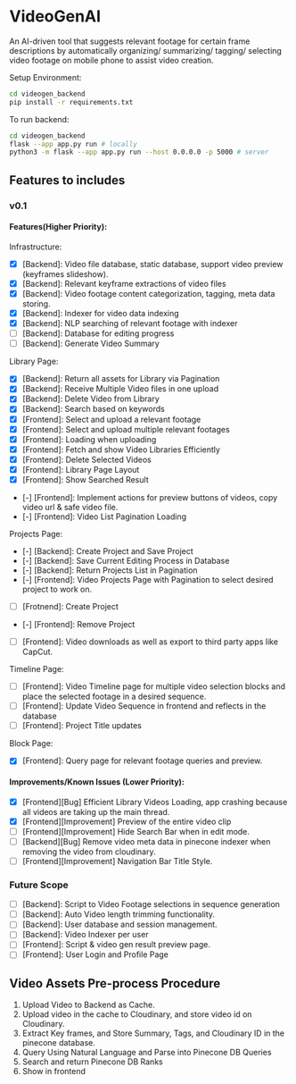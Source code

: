 # VideoGenAI
An AI-driven tool that suggests relevant footage for certain frame descriptions by automatically organizing/ summarizing/ tagging/ selecting video footage on mobile phone to assist video creation.

Setup Environment:
```bash
cd videogen_backend
pip install -r requirements.txt
```

To run backend:
```bash
cd videogen_backend
flask --app app.py run # locally
python3 -m flask --app app.py run --host 0.0.0.0 -p 5000 # server
```

## Features to includes

### v0.1
#### Features(Higher Priority):
Infrastructure:
- [x] [Backend]: Video file database, static database, support video preview (keyframes slideshow).
- [x] [Backend]: Relevant keyframe extractions of video files
- [x] [Backend]: Video footage content categorization, tagging, meta data storing.
- [x] [Backend]: Indexer for video data indexing
- [x] [Backend]: NLP searching of relevant footage with indexer
- [ ] [Backend]: Database for editing progress
- [ ] [Backend]: Generate Video Summary

Library Page:
- [x] [Backend]: Return all assets for Library via Pagination
- [x] [Backend]: Receive Multiple Video files in one upload
- [x] [Backend]: Delete Video from Library
- [x] [Backend]: Search based on keywords
- [x] [Frontend]: Select and upload a relevant footage
- [x] [Frontend]: Select and upload multiple relevant footages
- [x] [Frontend]: Loading when uploading
- [x] [Frontend]: Fetch and show Video Libraries Efficiently
- [x] [Frontend]: Delete Selected Videos
- [x] [Frontend]: Library Page Layout
- [x] [Frontend]: Show Searched Result
- [-] [Frontend]: Implement actions for preview buttons of videos, copy video url & safe video file.
- [-] [Frontend]: Video List Pagination Loading

Projects Page:
- [-] [Backend]: Create Project and Save Project
- [-] [Backend]: Save Current Editing Process in Database
- [-] [Backend]: Return Projects List in Pagination
- [-] [Frontend]: Video Projects Page with Pagination to select desired project to work on.
- [ ] [Frotnend]: Create Project
- [-] [Frontend]: Remove Project
- [ ] [Frontend]: Video downloads as well as export to third party apps like CapCut.

Timeline Page:
- [ ] [Frontend]: Video Timeline page for multiple video selection blocks and place the selected footage in a desired sequence.
- [ ] [Frontend]: Update Video Sequence in frontend and reflects in the database
- [ ] [Frontend]: Project Title updates

Block Page:
- [x] [Frontend]: Query page for relevant footage queries and preview.

#### Improvements/Known Issues (Lower Priority):
- [x] [Frontend][Bug] Efficient Library Videos Loading, app crashing because all videos are taking up the main thread.
- [x] [Frontend][Improvement] Preview of the entire video clip
- [ ] [Frontend][Improvement] Hide Search Bar when in edit mode.
- [ ] [Backend][Bug] Remove video meta data in pinecone indexer when removing the video from cloudinary.
- [ ] [Frontend][Improvement] Navigation Bar Title Style.

### Future Scope
- [ ] [Backend]: Script to Video Footage selections in sequence generation
- [ ] [Backend]: Auto Video length trimming functionality.
- [ ] [Backend]: User database and session management.
- [ ] [Backend]: Video Indexer per user
- [ ] [Frontend]: Script & video gen result preview page.
- [ ] [Frontend]: User Login and Profile Page

## Video Assets Pre-process Procedure
1. Upload Video to Backend as Cache.
2. Upload video in the cache to Cloudinary, and store video id on Cloudinary.
3. Extract Key frames, and Store Summary, Tags, and Cloudinary ID in the pinecone database.
4. Query Using Natural Language and Parse into Pinecone DB Queries
5. Search and return Pinecone DB Ranks
6. Show in frontend
